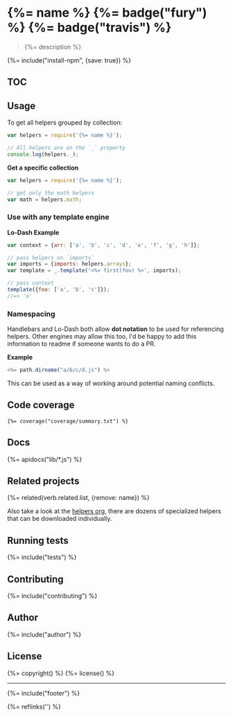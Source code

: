 # {%= name %} {%= badge("fury") %} {%= badge("travis") %}

> {%= description %}

{%= include("install-npm", {save: true}) %}

## TOC

<!-- toc -->

## Usage

To get all helpers grouped by collection:

```js
var helpers = require('{%= name %}');

// All helpers are on the `_` property
console.log(helpers._);
```

**Get a specific collection**

```js
var helpers = require('{%= name %}');

// get only the math helpers
var math = helpers.math;
```

### Use with any template engine

**Lo-Dash Example**

```js
var context = {arr: ['a', 'b', 'c', 'd', 'e', 'f', 'g', 'h']};

// pass helpers on `imports`
var imports = {imports: helpers.arrays};
var template = _.template('<%= first(foo) %>', imports);

// pass context
template({foo: ['a', 'b', 'c']});
//=> 'a'
```

### Namespacing 

Handlebars and Lo-Dash both allow **dot notation** to be used for referencing helpers. Other engines may allow this too, I'd be happy to add this information to readme if someone wants to do a PR.

**Example**

```js
<%= path.dirname("a/b/c/d.js") %>
```

This can be used as a way of working around potential naming conflicts. 


## Code coverage

```
{%= coverage("coverage/summary.txt") %}
```

## Docs
{%= apidocs("lib/*.js") %}

## Related projects
{%= related(verb.related.list, {remove: name}) %}

Also take a look at the [helpers org](https://github.com/helpers), there are dozens of specialized helpers that can be downloaded individually.

## Running tests
{%= include("tests") %}

## Contributing
{%= include("contributing") %}

## Author
{%= include("author") %}

## License
{%= copyright() %}
{%= license() %}

***

{%= include("footer") %}

[assemble]: https://github.com/assemble/assemble
[api-toc]: https://github.com/jonschlinkert/api-toc
[verb]: https://github.com/assemble/verb
[template]: https://github.com/jonschlinkert/template
[word-wrap]: https://github.com/jonschlinkert/word-wrap
[helper-concat]: https://github.com/helpers/helper-concat
[path]: https://nodejs.org/api/path.html

{%= reflinks('') %}
